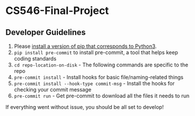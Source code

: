 # CS546-Final-Project

## Developer Guidelines

1. Please [install a version of pip that corresponds to Python3](https://github.com/pypa/get-pip#usage).
2. `pip install pre-commit` to install pre-commit, a tool that helps keep coding standards
3. `cd repo-location-on-disk` - The following commands are specific to the repo
4. `pre-commit install` - Install hooks for basic file/naming-related things
5. `pre-commit install --hook-type commit-msg` - Install the hooks for checking your commit message
6. `pre-commit run` - Get pre-commit to download all the files it needs to run

If everything went without issue, you should be all set to develop!